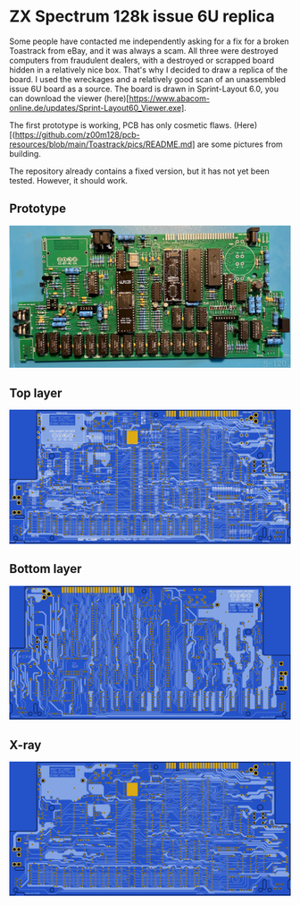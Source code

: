 # ZX Spectrum 128k issue 6U replica
Some people have contacted me independently asking for a fix for a broken Toastrack from eBay, and it was always a scam. All three were destroyed computers from fraudulent dealers, with a destroyed or scrapped board hidden in a relatively nice box. That's why I decided to draw a replica of the board. I used the wreckages and a relatively good scan of an unassembled issue 6U board as a source. The board is drawn in Sprint-Layout 6.0, you can download the viewer (here)[https://www.abacom-online.de/updates/Sprint-Layout60_Viewer.exe].

The first prototype is working, PCB has only cosmetic flaws. (Here)[(https://github.com/z00m128/pcb-resources/blob/main/Toastrack/pics/README.md] are some pictures from building.

The repository already contains a fixed version, but it has not yet been tested. However, it should work.

## Prototype
![](https://github.com/z00m128/pcb-resources/blob/main/Toastrack/pics/IMG_2612.jpg)

## Top layer
![](https://github.com/z00m128/pcb-resources/blob/main/Toastrack/ZXS128k_top.png)

## Bottom layer
![](https://github.com/z00m128/pcb-resources/blob/main/Toastrack/ZXS128k_bottom.png)

## X-ray
![](https://github.com/z00m128/pcb-resources/blob/main/Toastrack/ZXS128k_xray.png)
